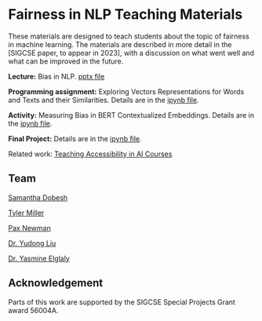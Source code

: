 # Fairness in NLP Teaching Materials

These materials are designed to teach students about the topic of fairness in machine learning. The materials are described in more detail in the [SIGCSE paper, to appear in 2023], with a discussion on what went well and what can be improved in the future. 

**Lecture:** Bias in NLP. [pptx file](https://github.com/thekindlab/MLFairnessEducation/blob/main/Bias%20in%20NLP.pptx)

**Programming assignment:** Exploring Vectors Representations for Words and Texts and their Similarities. Details are in the [ipynb file](https://colab.research.google.com/drive/1dntYD61cBM09MbXi47kdaWMUGT6t_COd?usp=sharing).

**Activity:** Measuring Bias in BERT Contextualized Embeddings. Details are in the [ipynb file](https://colab.research.google.com/drive/1rLnnG5vR76nfuaNhOGI2Pl6HgH6xSoMp?usp=sharing). 

**Final Project:** Details are in the [ipynb file](https://colab.research.google.com/drive/1s2D0FAfTMQ-iBzSUGDIIFZ4OINp9wtzj?usp=sharing).

Related work: [Teaching Accessibility in AI Courses](https://github.com/Teaching-Accessibility/Accessibility-AI)

## Team

[Samantha Dobesh](https://github.com/sjdobesh)

[Tyler Miller](https://github.com/tjm3406)

[Pax Newman](https://github.com/Pax-Newman)

[Dr. Yudong Liu](https://cs.wwu.edu/liuy2)

[Dr. Yasmine Elglaly](https://www.yasmineelglaly.com/)

## Acknowledgement
Parts of this work are supported by the SIGCSE Special Projects Grant award 56004A.
